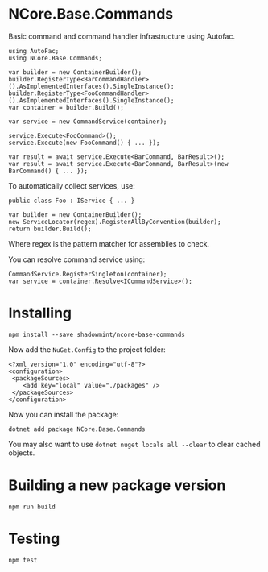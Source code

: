# NCore.Base.Commands

Basic command and command handler infrastructure using Autofac.

    using AutoFac;
    using NCore.Base.Commands;

    var builder = new ContainerBuilder();
    builder.RegisterType<BarCommandHandler>().AsImplementedInterfaces().SingleInstance();
    builder.RegisterType<FooCommandHandler>().AsImplementedInterfaces().SingleInstance();
    var container = builder.Build();

    var service = new CommandService(container);

    service.Execute<FooCommand>();
    service.Execute(new FooCommand() { ... });

    var result = await service.Execute<BarCommand, BarResult>();
    var result = await service.Execute<BarCommand, BarResult>(new BarCommand() { ... });

To automatically collect services, use:

    public class Foo : IService { ... }

    var builder = new ContainerBuilder();
    new ServiceLocator(regex).RegisterAllByConvention(builder);
    return builder.Build();

Where regex is the pattern matcher for assemblies to check.

You can resolve command service using:

    CommandService.RegisterSingleton(container);
    var service = container.Resolve<ICommandService>();
         
# Installing

    npm install --save shadowmint/ncore-base-commands

Now add the `NuGet.Config` to the project folder:

    <?xml version="1.0" encoding="utf-8"?>
    <configuration>
     <packageSources>
        <add key="local" value="./packages" />
     </packageSources>
    </configuration>

Now you can install the package:

    dotnet add package NCore.Base.Commands

You may also want to use `dotnet nuget locals all --clear` to clear cached objects.

# Building a new package version

    npm run build

# Testing

    npm test
